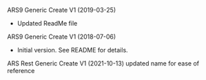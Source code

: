 ARS9 Generic Create V1 (2019-03-25)
* Updated ReadMe file

ARS9 Generic Create V1 (2018-07-06)
* Initial version.  See README for details.

ARS Rest Generic Create V1 (2021-10-13)
    updated name for ease of reference